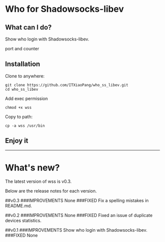 # Who for Shadowsocks-libev

## What can I do?

Show who login with Shadowsocks-libev.

port and counter

## Installation

Clone to anywhere:

``` shell
git clone https://github.com/ITXiaoPang/who_ss_libev.git
cd who_ss_libev
```

Add exec permission

`chmod +x wss`

Copy to path:

`cp -a wss /usr/bin `

## Enjoy it
------
# What's new?

The latest version of wss is v0.3.

Below are the release notes for each version.

##v0.3
###IMPROVEMENTS
None
###FIXED
Fix a spelling mistakes in README.md.

##v0.2
###IMPROVEMENTS
None
###FIXED
Fixed an issue of duplicate  devices statistics.

##v0.1
###IMPROVEMENTS
Show who login with Shadowsocks-libev.
###FIXED
None
